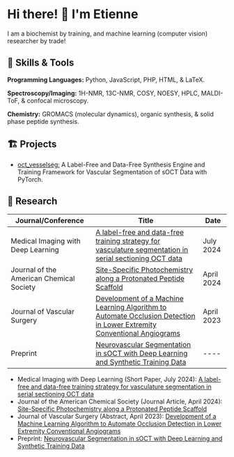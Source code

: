 # Hi there! 👋 I'm Etienne

I am a biochemist by training, and machine learning (computer vision) researcher by trade! 

## 🚀 Skills & Tools

**Programming Languages:** Python, JavaScript, PHP, HTML, & LaTeX.

**Spectroscopy/Imaging:** 1H-NMR, 13C-NMR, COSY, NOESY, HPLC, MALDI-ToF, & confocal microscopy.

**Chemistry:** GROMACS (molecular dynamics), organic synthesis, & solid phase peptide synthesis.


## 🏗️ Projects
- [oct_vesselseg:](https://github.com/EtienneChollet/oct_vesselseg) A Label-Free and Data-Free Synthesis Engine and Training Framework for Vascular Segmentation of sOCT Data with PyTorch.

## 📜 Research

| Journal/Conference                                               | Title       |   Date    |
| --------------------------------------------------------------   | ----------- | --------- |
| Medical Imaging with Deep Learning                               | [A label-free and data-free training strategy for vasculature segmentation in serial sectioning OCT data](https://openreview.net/forum?id=j8v7qc5bof&referrer=%5Bthe%20profile%20of%20Etienne%20Chollet%5D(%2Fprofile%3Fid%3D~Etienne_Chollet1)) | July 2024 |
| Journal of the American Chemical Society                         | [Site-Specific Photochemistry along a Protonated Peptide Scaffold](https://pubs.acs.org/doi/abs/10.1021/jacs.4c01576) | April 2024 |
| Journal of Vascular Surgery                                      | [Development of a Machine Learning Algorithm to Automate Occlusion Detection in Lower Extremity Conventional Angiograms](https://www.jvascsurg.org/article/S0741-5214(23)00154-4/fulltext) | April 2023 |
| Preprint                                                         | [Neurovascular Segmentation in sOCT with Deep Learning and Synthetic Training Data](https://arxiv.org/abs/2407.01419v1)  | ---- |


- Medical Imaging with Deep Learning (Short Paper, July 2024): [A label-free and data-free training strategy for vasculature segmentation in serial sectioning OCT data](https://arxiv.org/abs/2405.13757v1)
- Journal of the American Chemical Society (Journal Article, April 2024): [Site-Specific Photochemistry along a Protonated Peptide Scaffold](https://pubs.acs.org/doi/abs/10.1021/jacs.4c01576)
- Journal of Vascular Surgery (Abstract, April 2023): [Development of a Machine Learning Algorithm to Automate Occlusion Detection in Lower Extremity Conventional Angiograms](https://www.jvascsurg.org/article/S0741-5214(23)00154-4/fulltext)
- Preprint: [Neurovascular Segmentation in sOCT with Deep Learning and Synthetic Training Data](https://arxiv.org/abs/2407.01419v1)
